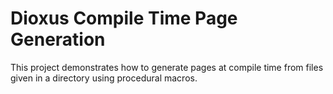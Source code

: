 # Dioxus Compile Time Page Generation

This project demonstrates how to generate pages at compile time from files given in a directory using procedural macros.